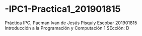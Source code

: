 # -IPC1-Practica1_201901815
Práctica IPC, Pacman
Ivan de Jesús Pisquiy Escobar
201901815
Introducción a la Programación y Computación 1 SEcción: D
